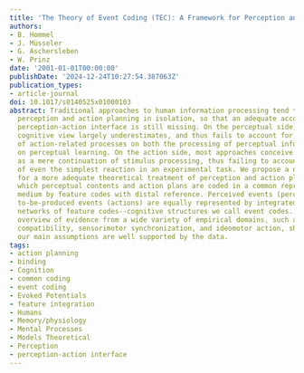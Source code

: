 ```yaml
---
title: 'The Theory of Event Coding (TEC): A Framework for Perception and Action Planning'
authors:
- B. Hommel
- J. Müsseler
- G. Aschersleben
- W. Prinz
date: '2001-01-01T00:00:00'
publishDate: '2024-12-24T10:27:54.387063Z'
publication_types:
- article-journal
doi: 10.1017/s0140525x01000103
abstract: Traditional approaches to human information processing tend to deal with
  perception and action planning in isolation, so that an adequate account of the
  perception-action interface is still missing. On the perceptual side, the dominant
  cognitive view largely underestimates, and thus fails to account for, the impact
  of action-related processes on both the processing of perceptual information and
  on perceptual learning. On the action side, most approaches conceive of action planning
  as a mere continuation of stimulus processing, thus failing to account for the goal-directedness
  of even the simplest reaction in an experimental task. We propose a new framework
  for a more adequate theoretical treatment of perception and action planning, in
  which perceptual contents and action plans are coded in a common representational
  medium by feature codes with distal reference. Perceived events (perceptions) and
  to-be-produced events (actions) are equally represented by integrated, task-tuned
  networks of feature codes--cognitive structures we call event codes. We give an
  overview of evidence from a wide variety of empirical domains, such as spatial stimulus-response
  compatibility, sensorimotor synchronization, and ideomotor action, showing that
  our main assumptions are well supported by the data.
tags:
- action planning
- binding
- Cognition
- common coding
- event coding
- Evoked Potentials
- feature integration
- Humans
- Memory/physiology
- Mental Processes
- Models Theoretical
- Perception
- perception-action interface
---
```

